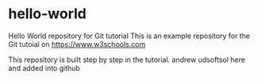 # hello-world
Hello World repository for Git tutorial
This is an example repository for the Git tutoial on https://www.w3schools.com

This repository is built step by step in the tutorial.
andrew udsoftsol here and added into github

